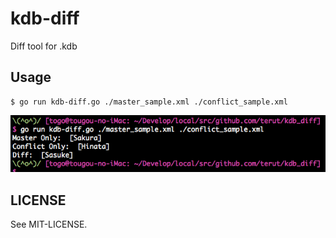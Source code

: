 # kdb-diff

Diff tool for .kdb

## Usage

```
$ go run kdb-diff.go ./master_sample.xml ./conflict_sample.xml
```

![screenshot1](https://raw.githubusercontent.com/terut/kdb-diff/master/screenshot/screenshot1.png)

## LICENSE

See MIT-LICENSE.
